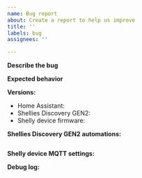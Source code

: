 ```yaml
---
name: Bug report
about: Create a report to help us improve
title: ''
labels: bug
assignees: ''

---
```


**Describe the bug**
<!--
  A clear and concise description of what the bug is.
-->


**Expected behavior**
<!--
  A clear and concise description of what you expected to happen.
-->


**Versions:**
 - Home Assistant: 
 - Shellies Discovery GEN2: 
 - Shelly device firmware: 


**Shellies Discovery GEN2 automations:**
<!--
  Please provide Shellies Discovery automations (announce and discovery) here.
-->

```yaml

```


**Shelly device MQTT settings:**
<!--
  Please provide a screenshot of the Settings -> MQTT section from the device's WebUI (not from Shelly app!).
-->


**Debug log:**
<!--
  Please provide a log file for the following logger configuration:
  logger:
    default: error
    logs:
      homeassistant.components.python_script: debug
      homeassistant.components.automation: info
      homeassistant.components.mqtt.discovery: info
-->

```txt

```
